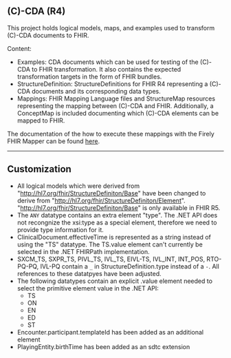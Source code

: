 ## (C)-CDA (R4)

This project holds logical models, maps, and examples used to transform (C)-CDA documents to FHIR.

Content:
- Examples: CDA documents which can be used for testing of the (C)-CDA to FHIR transformation. It also contains the expected transformation targets in the form of FHIR bundles.
- StructureDefinition: StructureDefinitions for FHIR R4 representing a (C)-CDA documents and its corresponding data types. 
- Mappings: FHIR Mapping Language files and StructureMap resources representing the mapping between (C)-CDA and FHIR. Additionally, a ConceptMap is included documenting which (C)-CDA elements can be mapped to FHIR.

The documentation of the how to execute these mappings with the Firely FHIR Mapper can be found [here](http://docs.simplifier.net/mappingengine/index.html).

---

## Customization

- All logical models which were derived from "http://hl7.org/fhir/StructureDefiniton/Base" have been changed to derive from "http://hl7.org/fhir/StructureDefiniton/Element". "http://hl7.org/fhir/StructureDefiniton/Base" is only available in FHIR R5.
- The `ANY` datatype contains an extra element "type". The .NET API does not recongnize the xsi:type as a special element, therefore we need to provide type information for it.
- ClinicalDocument.effectiveTime is represented as a string instead of using the "TS" datatype. The TS.value element can't currently be selected in the .NET FHIRPath implementation.
- SXCM_TS, SXPR_TS, PIVL_TS, IVL_TS, EIVL-TS, IVL_INT, INT_POS, RTO-PQ-PQ, IVL-PQ contain a `_` in StructureDefinition.type instead of a `-`. All references to these datatpyes have been adjusted.
- The following datatypes contain an explicit .value element needed to select the primitive element value in the .NET API:
  * TS
  * ON
  * EN
  * ED
  * ST
- Encounter.participant.templateId has been added as an additional element
- PlayingEntity.birthTime has been added as an sdtc extension

